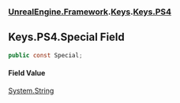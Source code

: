 ### [UnrealEngine.Framework](./UnrealEngine-Framework.md 'UnrealEngine.Framework').[Keys](./UnrealEngine-Framework-Keys.md 'UnrealEngine.Framework.Keys').[Keys.PS4](./UnrealEngine-Framework-Keys-PS4.md 'UnrealEngine.Framework.Keys.PS4')
## Keys.PS4.Special Field
  
```csharp
public const Special;
```
#### Field Value
[System.String](https://docs.microsoft.com/en-us/dotnet/api/System.String 'System.String')  
